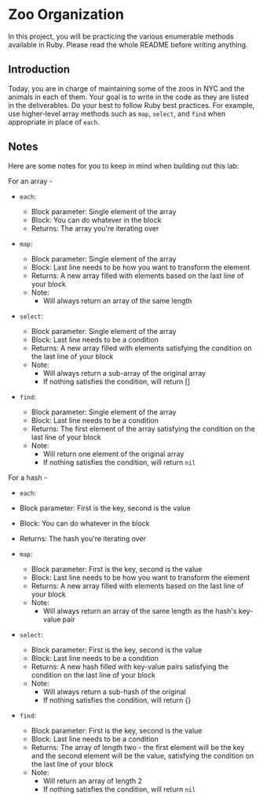# Zoo Organization

In this project, you will be practicing the various enumerable methods available in Ruby. Please read the whole README before writing anything.

## Introduction
Today, you are in charge of maintaining some of the zoos in NYC and the animals in each of them. Your goal is to write in the code as they are listed in the deliverables. Do your best to follow Ruby best practices. For example, use higher-level array methods such as `map`, `select`, and `find` when appropriate in place of `each`.

## Notes 

Here are some notes for you to keep in mind when building out this lab:

For an array - 

- `each`:
  - Block parameter: Single element of the array
  - Block: You can do whatever in the block 
  - Returns: The array you're iterating over
   
- `map`:
  - Block parameter: Single element of the array
  - Block: Last line needs to be how you want to transform the element
  - Returns: A new array filled with elements based on the last line of your block
  - Note: 
    - Will always return an array of the same length
  
- `select`:
  - Block parameter: Single element of the array
  - Block: Last line needs to be a condition 
  - Returns: A new array filled with elements satisfying the condition on the last line of your block
  - Note:
    - Will always return a sub-array of the original array
    - If nothing satisfies the condition, will return []
    
- `find`:
  - Block parameter: Single element of the array
  - Block: Last line needs to be a condition 
  - Returns: The first element of the array satisfying the condition on the last line of your block
  - Note:
    - Will return one element of the original array
    - If nothing satisfies the condition, will return `nil`
    
 
 For a hash - 
 
 - `each`:
  - Block parameter: First is the key, second is the value
  - Block: You can do whatever in the block 
  - Returns: The hash you're iterating over
   
- `map`:
  - Block parameter: First is the key, second is the value
  - Block: Last line needs to be how you want to transform the element
  - Returns: A new array filled with elements based on the last line of your block
  - Note: 
    - Will always return an array of the same length as the hash's key-value pair
  
- `select`:
  - Block parameter: First is the key, second is the value
  - Block: Last line needs to be a condition 
  - Returns: A new hash filled with key-value pairs satisfying the condition on the last line of your block
  - Note:
    - Will always return a sub-hash of the original
    - If nothing satisfies the condition, will return {}
    
- `find`:
  - Block parameter: First is the key, second is the value
  - Block: Last line needs to be a condition 
  - Returns: The array of length two - the first element will be the key and the second element will be the value, satisfying the condition on the last line of your block
  - Note:
    - Will return an array of length 2
    - If nothing satisfies the condition, will return `nil`
